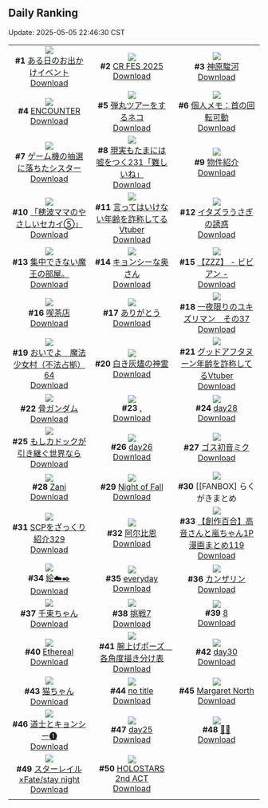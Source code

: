 ## Daily Ranking
Update: 2025-05-05 22:46:30 CST

|      |      |      |
| :----: | :----: | :----: |
| ![](https://i.pixiv.re/c/240x480/img-master/img/2025/05/03/00/01/18/129960918_p0_master1200.jpg)<br>**#1** [ある日のお出かけイベント](https://www.pixiv.net/artworks/129960918)<br>[Download](https://i.pixiv.re/img-original/img/2025/05/03/00/01/18/129960918_p0.jpg) | ![](https://i.pixiv.re/c/240x480/img-master/img/2025/05/04/16/26/47/130022581_p0_master1200.jpg)<br>**#2** [CR FES 2025](https://www.pixiv.net/artworks/130022581)<br>[Download](https://i.pixiv.re/img-original/img/2025/05/04/16/26/47/130022581_p0.jpg) | ![](https://i.pixiv.re/c/240x480/img-master/img/2025/05/04/00/00/11/130000039_p0_master1200.jpg)<br>**#3** [神原駿河](https://www.pixiv.net/artworks/130000039)<br>[Download](https://i.pixiv.re/img-original/img/2025/05/04/00/00/11/130000039_p0.png) |
| ![](https://i.pixiv.re/c/240x480/img-master/img/2025/05/04/00/00/08/130000002_p0_master1200.jpg)<br>**#4** [ENCOUNTER](https://www.pixiv.net/artworks/130000002)<br>[Download](https://i.pixiv.re/img-original/img/2025/05/04/00/00/08/130000002_p0.png) | ![](https://i.pixiv.re/c/240x480/img-master/img/2025/05/04/18/37/03/130026817_p0_master1200.jpg)<br>**#5** [弾丸ツアーをするネコ](https://www.pixiv.net/artworks/130026817)<br>[Download](https://i.pixiv.re/img-original/img/2025/05/04/18/37/03/130026817_p0.jpg) | ![](https://i.pixiv.re/c/240x480/img-master/img/2025/05/03/06/00/08/129969321_p0_master1200.jpg)<br>**#6** [個人メモ：首の回転可動](https://www.pixiv.net/artworks/129969321)<br>[Download](https://i.pixiv.re/img-original/img/2025/05/03/06/00/08/129969321_p0.jpg) |
| ![](https://i.pixiv.re/c/240x480/img-master/img/2025/05/03/21/12/21/129992931_p0_master1200.jpg)<br>**#7** [ゲーム機の抽選に落ちたシスター](https://www.pixiv.net/artworks/129992931)<br>[Download](https://i.pixiv.re/img-original/img/2025/05/03/21/12/21/129992931_p0.jpg) | ![](https://i.pixiv.re/c/240x480/img-master/img/2025/05/04/18/00/35/130025517_p0_master1200.jpg)<br>**#8** [現実もたまには嘘をつく231「難しいね」](https://www.pixiv.net/artworks/130025517)<br>[Download](https://i.pixiv.re/img-original/img/2025/05/04/18/00/35/130025517_p0.jpg) | ![](https://i.pixiv.re/c/240x480/img-master/img/2025/05/03/10/40/33/129974467_p0_master1200.jpg)<br>**#9** [物件紹介](https://www.pixiv.net/artworks/129974467)<br>[Download](https://i.pixiv.re/img-original/img/2025/05/03/10/40/33/129974467_p0.jpg) |
| ![](https://i.pixiv.re/c/240x480/img-master/img/2025/05/03/12/13/42/129976871_p0_master1200.jpg)<br>**#10** [「穂波ママのやさしいセカイ⑤」](https://www.pixiv.net/artworks/129976871)<br>[Download](https://i.pixiv.re/img-original/img/2025/05/03/12/13/42/129976871_p0.jpg) | ![](https://i.pixiv.re/c/240x480/img-master/img/2025/05/03/21/05/00/129992656_p0_master1200.jpg)<br>**#11** [言ってはいけない年齢を詐称してるVtuber](https://www.pixiv.net/artworks/129992656)<br>[Download](https://i.pixiv.re/img-original/img/2025/05/03/21/05/00/129992656_p0.png) | ![](https://i.pixiv.re/c/240x480/img-master/img/2025/05/03/00/00/18/129960646_p0_master1200.jpg)<br>**#12** [イタズラうさぎの誘惑](https://www.pixiv.net/artworks/129960646)<br>[Download](https://i.pixiv.re/img-original/img/2025/05/03/00/00/18/129960646_p0.png) |
| ![](https://i.pixiv.re/c/240x480/img-master/img/2025/05/03/15/52/56/129982180_p0_master1200.jpg)<br>**#13** [集中できない魔王の部屋。](https://www.pixiv.net/artworks/129982180)<br>[Download](https://i.pixiv.re/img-original/img/2025/05/03/15/52/56/129982180_p0.jpg) | ![](https://i.pixiv.re/c/240x480/img-master/img/2025/05/03/00/04/46/129961188_p0_master1200.jpg)<br>**#14** [キョンシーな奥さん](https://www.pixiv.net/artworks/129961188)<br>[Download](https://i.pixiv.re/img-original/img/2025/05/03/00/04/46/129961188_p0.jpg) | ![](https://i.pixiv.re/c/240x480/img-master/img/2025/05/03/10/30/08/129974255_p0_master1200.jpg)<br>**#15** [【ZZZ】 - ビビアン -](https://www.pixiv.net/artworks/129974255)<br>[Download](https://i.pixiv.re/img-original/img/2025/05/03/10/30/08/129974255_p0.png) |
| ![](https://i.pixiv.re/c/240x480/img-master/img/2025/05/04/14/04/23/130018966_p0_master1200.jpg)<br>**#16** [喫茶店](https://www.pixiv.net/artworks/130018966)<br>[Download](https://i.pixiv.re/img-original/img/2025/05/04/14/04/23/130018966_p0.jpg) | ![](https://i.pixiv.re/c/240x480/img-master/img/2025/05/04/00/06/35/130000727_p0_master1200.jpg)<br>**#17** [ありがとう](https://www.pixiv.net/artworks/130000727)<br>[Download](https://i.pixiv.re/img-original/img/2025/05/04/00/06/35/130000727_p0.jpg) | ![](https://i.pixiv.re/c/240x480/img-master/img/2025/05/03/06/45/12/129970033_p0_master1200.jpg)<br>**#18** [一夜限りのユキズリマン　その37](https://www.pixiv.net/artworks/129970033)<br>[Download](https://i.pixiv.re/img-original/img/2025/05/03/06/45/12/129970033_p0.png) |
| ![](https://i.pixiv.re/c/240x480/img-master/img/2025/05/03/12/28/00/129977170_p0_master1200.jpg)<br>**#19** [おいでよ　魔法少女村（不法占拠）64](https://www.pixiv.net/artworks/129977170)<br>[Download](https://i.pixiv.re/img-original/img/2025/05/03/12/28/00/129977170_p0.png) | ![](https://i.pixiv.re/c/240x480/img-master/img/2025/05/03/09/59/54/129973589_p0_master1200.jpg)<br>**#20** [白き灰燼の神霊](https://www.pixiv.net/artworks/129973589)<br>[Download](https://i.pixiv.re/img-original/img/2025/05/03/09/59/54/129973589_p0.jpg) | ![](https://i.pixiv.re/c/240x480/img-master/img/2025/05/04/21/12/41/130033011_p0_master1200.jpg)<br>**#21** [グッドアフタヌーン年齢を詐称してるVtuber](https://www.pixiv.net/artworks/130033011)<br>[Download](https://i.pixiv.re/img-original/img/2025/05/04/21/12/41/130033011_p0.png) |
| ![](https://i.pixiv.re/c/240x480/img-master/img/2025/05/04/00/00/11/130000038_p0_master1200.jpg)<br>**#22** [骨ガンダム](https://www.pixiv.net/artworks/130000038)<br>[Download](https://i.pixiv.re/img-original/img/2025/05/04/00/00/11/130000038_p0.jpg) | ![](https://i.pixiv.re/c/240x480/img-master/img/2025/05/03/01/27/29/129964365_p0_master1200.jpg)<br>**#23** [.](https://www.pixiv.net/artworks/129964365)<br>[Download](https://i.pixiv.re/img-original/img/2025/05/03/01/27/29/129964365_p0.jpg) | ![](https://i.pixiv.re/c/240x480/img-master/img/2025/05/03/01/03/12/129963621_p0_master1200.jpg)<br>**#24** [day28](https://www.pixiv.net/artworks/129963621)<br>[Download](https://i.pixiv.re/img-original/img/2025/05/03/01/03/12/129963621_p0.jpg) |
| ![](https://i.pixiv.re/c/240x480/img-master/img/2025/05/03/20/11/58/129990513_p0_master1200.jpg)<br>**#25** [もしカドックが引き継ぐ世界なら](https://www.pixiv.net/artworks/129990513)<br>[Download](https://i.pixiv.re/img-original/img/2025/05/03/20/11/58/129990513_p0.jpg) | ![](https://i.pixiv.re/c/240x480/img-master/img/2025/05/03/00/58/11/129963383_p0_master1200.jpg)<br>**#26** [day26](https://www.pixiv.net/artworks/129963383)<br>[Download](https://i.pixiv.re/img-original/img/2025/05/03/00/58/11/129963383_p0.jpg) | ![](https://i.pixiv.re/c/240x480/img-master/img/2025/05/03/00/00/24/129960701_p0_master1200.jpg)<br>**#27** [ゴス初音ミク](https://www.pixiv.net/artworks/129960701)<br>[Download](https://i.pixiv.re/img-original/img/2025/05/03/00/00/24/129960701_p0.png) |
| ![](https://i.pixiv.re/c/240x480/img-master/img/2025/05/03/00/00/11/129960574_p0_master1200.jpg)<br>**#28** [Zani](https://www.pixiv.net/artworks/129960574)<br>[Download](https://i.pixiv.re/img-original/img/2025/05/03/00/00/11/129960574_p0.png) | ![](https://i.pixiv.re/c/240x480/img-master/img/2025/05/03/00/04/35/129961179_p0_master1200.jpg)<br>**#29** [Night of Fall](https://www.pixiv.net/artworks/129961179)<br>[Download](https://i.pixiv.re/img-original/img/2025/05/03/00/04/35/129961179_p0.jpg) | ![](https://i.pixiv.re/c/240x480/img-master/img/2025/05/03/02/10/44/129965597_p0_master1200.jpg)<br>**#30** [[FANBOX] らくがきまとめ | Doodles](https://www.pixiv.net/artworks/129965597)<br>[Download](https://i.pixiv.re/img-original/img/2025/05/03/02/10/44/129965597_p0.png) |
| ![](https://i.pixiv.re/c/240x480/img-master/img/2025/05/03/21/00/24/129992383_p0_master1200.jpg)<br>**#31** [SCPをざっくり紹介329](https://www.pixiv.net/artworks/129992383)<br>[Download](https://i.pixiv.re/img-original/img/2025/05/03/21/00/24/129992383_p0.jpg) | ![](https://i.pixiv.re/c/240x480/img-master/img/2025/05/03/00/00/29/129960736_p0_master1200.jpg)<br>**#32** [阿尔比恩](https://www.pixiv.net/artworks/129960736)<br>[Download](https://i.pixiv.re/img-original/img/2025/05/03/00/00/29/129960736_p0.jpg) | ![](https://i.pixiv.re/c/240x480/img-master/img/2025/05/03/00/01/12/129960905_p0_master1200.jpg)<br>**#33** [【創作百合】高音さんと嵐ちゃん1P漫画まとめ119](https://www.pixiv.net/artworks/129960905)<br>[Download](https://i.pixiv.re/img-original/img/2025/05/03/00/01/12/129960905_p0.jpg) |
| ![](https://i.pixiv.re/c/240x480/img-master/img/2025/05/03/22/56/37/129997317_p0_master1200.jpg)<br>**#34** [絵☁️✒️](https://www.pixiv.net/artworks/129997317)<br>[Download](https://i.pixiv.re/img-original/img/2025/05/03/22/56/37/129997317_p0.png) | ![](https://i.pixiv.re/c/240x480/img-master/img/2025/05/03/13/00/04/129977985_p0_master1200.jpg)<br>**#35** [everyday](https://www.pixiv.net/artworks/129977985)<br>[Download](https://i.pixiv.re/img-original/img/2025/05/03/13/00/04/129977985_p0.jpg) | ![](https://i.pixiv.re/c/240x480/img-master/img/2025/05/03/14/21/20/129979945_p0_master1200.jpg)<br>**#36** [カンザリン](https://www.pixiv.net/artworks/129979945)<br>[Download](https://i.pixiv.re/img-original/img/2025/05/03/14/21/20/129979945_p0.png) |
| ![](https://i.pixiv.re/c/240x480/img-master/img/2025/05/03/02/24/27/129964760_p0_master1200.jpg)<br>**#37** [千束ちゃん](https://www.pixiv.net/artworks/129964760)<br>[Download](https://i.pixiv.re/img-original/img/2025/05/03/02/24/27/129964760_p0.png) | ![](https://i.pixiv.re/c/240x480/img-master/img/2025/05/03/21/04/39/129992642_p0_master1200.jpg)<br>**#38** [挑戦7](https://www.pixiv.net/artworks/129992642)<br>[Download](https://i.pixiv.re/img-original/img/2025/05/03/21/04/39/129992642_p0.png) | ![](https://i.pixiv.re/c/240x480/img-master/img/2025/05/04/11/54/26/130015463_p0_master1200.jpg)<br>**#39** [8](https://www.pixiv.net/artworks/130015463)<br>[Download](https://i.pixiv.re/img-original/img/2025/05/04/11/54/26/130015463_p0.png) |
| ![](https://i.pixiv.re/c/240x480/img-master/img/2025/05/04/01/13/53/130003232_p0_master1200.jpg)<br>**#40** [Ethereal](https://www.pixiv.net/artworks/130003232)<br>[Download](https://i.pixiv.re/img-original/img/2025/05/04/01/13/53/130003232_p0.png) | ![](https://i.pixiv.re/c/240x480/img-master/img/2025/05/03/00/00/17/129960637_p0_master1200.jpg)<br>**#41** [腕上げポーズ　各角度描き分け表](https://www.pixiv.net/artworks/129960637)<br>[Download](https://i.pixiv.re/img-original/img/2025/05/03/00/00/17/129960637_p0.jpg) | ![](https://i.pixiv.re/c/240x480/img-master/img/2025/05/03/01/06/28/129963728_p0_master1200.jpg)<br>**#42** [day30](https://www.pixiv.net/artworks/129963728)<br>[Download](https://i.pixiv.re/img-original/img/2025/05/03/01/06/28/129963728_p0.jpg) |
| ![](https://i.pixiv.re/c/240x480/img-master/img/2025/05/03/01/44/22/129964668_p0_master1200.jpg)<br>**#43** [猫ちゃん](https://www.pixiv.net/artworks/129964668)<br>[Download](https://i.pixiv.re/img-original/img/2025/05/03/01/44/22/129964668_p0.jpg) | ![](https://i.pixiv.re/c/240x480/img-master/img/2025/05/03/06/09/04/129969507_p0_master1200.jpg)<br>**#44** [no title](https://www.pixiv.net/artworks/129969507)<br>[Download](https://i.pixiv.re/img-original/img/2025/05/03/06/09/04/129969507_p0.jpg) | ![](https://i.pixiv.re/c/240x480/img-master/img/2025/05/04/00/00/08/130000012_p0_master1200.jpg)<br>**#45** [Margaret North](https://www.pixiv.net/artworks/130000012)<br>[Download](https://i.pixiv.re/img-original/img/2025/05/04/00/00/08/130000012_p0.png) |
| ![](https://i.pixiv.re/c/240x480/img-master/img/2025/05/04/00/01/47/130000398_p0_master1200.jpg)<br>**#46** [道士とキョンシー❶](https://www.pixiv.net/artworks/130000398)<br>[Download](https://i.pixiv.re/img-original/img/2025/05/04/00/01/47/130000398_p0.jpg) | ![](https://i.pixiv.re/c/240x480/img-master/img/2025/05/03/00/56/21/129963322_p0_master1200.jpg)<br>**#47** [day25](https://www.pixiv.net/artworks/129963322)<br>[Download](https://i.pixiv.re/img-original/img/2025/05/03/00/56/21/129963322_p0.jpg) | ![](https://i.pixiv.re/c/240x480/img-master/img/2025/05/04/00/00/19/130000099_p0_master1200.jpg)<br>**#48** [💙💜](https://www.pixiv.net/artworks/130000099)<br>[Download](https://i.pixiv.re/img-original/img/2025/05/04/00/00/19/130000099_p0.png) |
| ![](https://i.pixiv.re/c/240x480/img-master/img/2025/05/04/18/20/51/130026262_p0_master1200.jpg)<br>**#49** [スターレイル×Fate/stay night](https://www.pixiv.net/artworks/130026262)<br>[Download](https://i.pixiv.re/img-original/img/2025/05/04/18/20/51/130026262_p0.png) | ![](https://i.pixiv.re/c/240x480/img-master/img/2025/05/04/00/00/44/130000215_p0_master1200.jpg)<br>**#50** [HOLOSTARS 2nd ACT](https://www.pixiv.net/artworks/130000215)<br>[Download](https://i.pixiv.re/img-original/img/2025/05/04/00/00/44/130000215_p0.jpg) |
|      |
